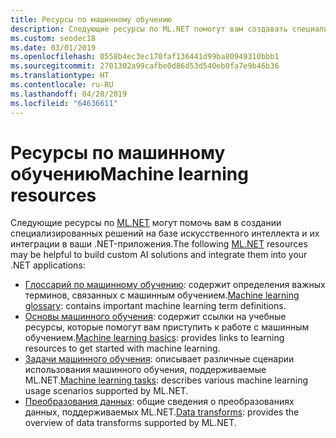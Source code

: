 ```yaml
---
title: Ресурсы по машинному обучению
description: Следующие ресурсы по ML.NET помогут вам создавать специализированные решения на базе искусственного интеллекта и интегрировать их в свои .NET-приложения.
ms.custom: seodec18
ms.date: 03/01/2019
ms.openlocfilehash: 0558b4ec3ec170faf136441d99ba80949310bbb1
ms.sourcegitcommit: 2701302a99cafbe0d86d53d540eb0fa7e9b46b36
ms.translationtype: HT
ms.contentlocale: ru-RU
ms.lasthandoff: 04/28/2019
ms.locfileid: "64636611"
---
```

# <a name="machine-learning-resources"></a><span data-ttu-id="2ff86-103">Ресурсы по машинному обучению</span><span class="sxs-lookup"><span data-stu-id="2ff86-103">Machine learning resources</span></span> 

<span data-ttu-id="2ff86-104">Следующие ресурсы по [ML.NET](../index.yml) могут помочь вам в создании специализированных решений на базе искусственного интеллекта и их интеграции в ваши .NET-приложения.</span><span class="sxs-lookup"><span data-stu-id="2ff86-104">The following  [ML.NET](../index.yml) resources may be helpful to build custom AI solutions and integrate them into your .NET applications:</span></span>

- <span data-ttu-id="2ff86-105">[Глоссарий по машинному обучению](glossary.md): содержит определения важных терминов, связанных с машинным обучением.</span><span class="sxs-lookup"><span data-stu-id="2ff86-105">[Machine learning glossary](glossary.md): contains important machine learning term definitions.</span></span>
- <span data-ttu-id="2ff86-106">[Основы машинного обучения](basics.md): содержит ссылки на учебные ресурсы, которые помогут вам приступить к работе с машинным обучением.</span><span class="sxs-lookup"><span data-stu-id="2ff86-106">[Machine learning basics](basics.md): provides links to learning resources to get started with machine learning.</span></span>
- <span data-ttu-id="2ff86-107">[Задачи машинного обучения](tasks.md): описывает различные сценарии использования машинного обучения, поддерживаемые ML.NET.</span><span class="sxs-lookup"><span data-stu-id="2ff86-107">[Machine learning tasks](tasks.md): describes various machine learning usage scenarios supported by ML.NET.</span></span>
- <span data-ttu-id="2ff86-108">[Преобразования данных](transforms.md): общие сведения о преобразованиях данных, поддерживаемых ML.NET.</span><span class="sxs-lookup"><span data-stu-id="2ff86-108">[Data transforms](transforms.md): provides the overview of data transforms supported by ML.NET.</span></span>